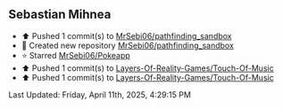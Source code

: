 <h2>Sebastian Mihnea</h2>

<!--RECENT_ACTIVITY:start-->
- ⬆️ Pushed 1 commit(s) to [MrSebi06/pathfinding_sandbox](https://github.com/MrSebi06/pathfinding_sandbox)<br>
- 📔 Created new repository [MrSebi06/pathfinding_sandbox](https://github.com/MrSebi06/pathfinding_sandbox)<br>
- ⭐ Starred [MrSebi06/Pokeapp](https://github.com/MrSebi06/Pokeapp)<br>
- ⬆️ Pushed 1 commit(s) to [Layers-Of-Reality-Games/Touch-Of-Music](https://github.com/Layers-Of-Reality-Games/Touch-Of-Music)<br>
- ⬆️ Pushed 1 commit(s) to [Layers-Of-Reality-Games/Touch-Of-Music](https://github.com/Layers-Of-Reality-Games/Touch-Of-Music)<br>
<!--RECENT_ACTIVITY:end-->
<!--RECENT_ACTIVITY:last_update-->
Last Updated: Friday, April 11th, 2025, 4:29:15 PM
<!--RECENT_ACTIVITY:last_update_end-->

<!---LOL-STATS-START-HERE--->
<!---LOL-STATS-END-HERE--->
